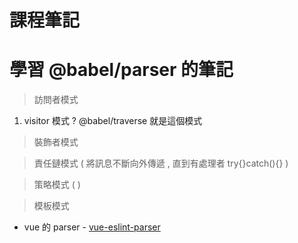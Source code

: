 # 課程筆記 

# 學習 @babel/parser 的筆記

> 訪問者模式
1. visitor 模式 ? @babel/traverse 就是這個模式

> 裝飾者模式

> 責任鏈模式 ( 將訊息不斷向外傳遞 , 直到有處理者 try{}catch(){} )

> 策略模式 (  )

> 模板模式 

- vue 的 parser - [vue-eslint-parser](https://github.com/vuejs/vue-eslint-parser)
